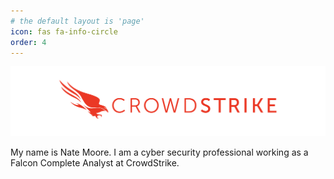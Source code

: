 ```yaml
---
# the default layout is 'page'
icon: fas fa-info-circle
order: 4
---
```


[comment]: <> (
    > Add Markdown syntax content to file `_tabs/about.md`{: .filepath } and it will show up on this page.
{: .prompt-tip }
)

![CS logo](/assets/pics/b405e64c28f9720b5dbcb09a6f394b07.png)

My name is Nate Moore. I am a cyber security professional working as a Falcon Complete Analyst at CrowdStrike.
